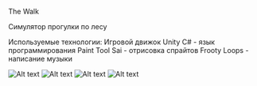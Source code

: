 The Walk

Симулятор прогулки по лесу

Используемые технологии:
Игровой движок Unity
С# - язык программирования
Paint Tool Sai - отрисовка спрайтов
Frooty Loops - написание музыки

![Alt text](/Screenshots/Screenshot_3.png?raw=true "Optional Title")
![Alt text](/Screenshots/Screenshot_4.png?raw=true "Optional Title")
![Alt text](/Screenshots/Screenshot_5.png?raw=true "Optional Title")
![Alt text](/Screenshots/Screenshot_6.png?raw=true "Optional Title")
